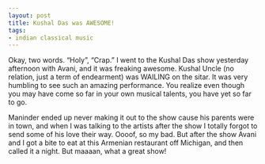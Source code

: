 ```yaml
---
layout: post
title: Kushal Das was AWESOME!
tags:
- indian classical music
---
```

Okay, two words. “Holy”, “Crap.” I went to the Kushal Das show yesterday afternoon with Avani, and it was freaking awesome. Kushal Uncle (no relation, just a term of endearment) was WAILING on the sitar. It was very humbling to see such an amazing performance. You realize even though you may have come so far in your own musical talents, you have yet so far to go.

Maninder ended up never making it out to the show cause his parents were in town, and when I was talking to the artists after the show I totally forgot to send some of his love their way. Oooof, so my bad. But after the show Avani and I got a bite to eat at this Armenian restaurant off Michigan, and then called it a night. But maaaan, what a great show! 
